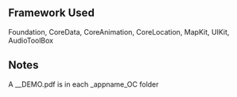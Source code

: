 ## Framework Used

Foundation, CoreData, CoreAnimation, CoreLocation, MapKit, UIKit, AudioToolBox

## Notes

A __DEMO.pdf is in each _appname_OC folder
